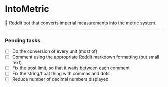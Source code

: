 # IntoMetric

📐 Reddit bot that converts imperial measurements into the metric system.

---

### Pending tasks

* [ ] Do the conversion of every unit (most of)
* [ ] Comment using the appropriate Reddit markdown formatting (put small text)
* [ ] Fix the post limit, so that it waits between each comment
* [ ] Fix the string/float thing with commas and dots
* [ ] Reduce number of decimal numbers displayed
